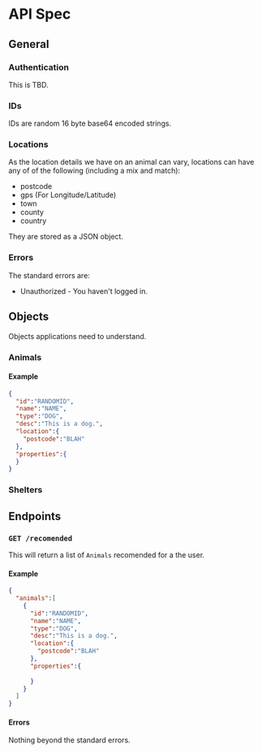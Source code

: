# API Spec

## General

### Authentication

This is TBD.

### IDs

IDs are random 16 byte base64 encoded strings.

### Locations

As the location details we have on an animal can vary, locations can have any of of the following (including a mix and match):
* postcode
* gps (For Longitude/Latitude)
* town
* county
* country

They are stored as a JSON object.

### Errors

The standard errors are:
* Unauthorized - You haven't logged in.

## Objects

Objects applications need to understand.

### Animals

#### Example

```json
{
  "id":"RANDOMID",
  "name":"NAME",
  "type":"DOG",
  "desc":"This is a dog.",
  "location":{
    "postcode":"BLAH"
  },
  "properties":{    
  }
}
```

### Shelters

## Endpoints

### `GET /recomended`

This will return a list of `Animals` recomended for a the user.

#### Example
```json
{
  "animals":[
    {
      "id":"RANDOMID",
      "name":"NAME",
      "type":"DOG",
      "desc":"This is a dog.",
      "location":{
        "postcode":"BLAH"
      },
      "properties":{
      
      }
    }
  ]
}
```

#### Errors

Nothing beyond the standard errors.

